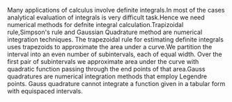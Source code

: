   Many applications of calculus involve definite integrals.In most of the cases analytical evaluation of integrals is very difficult task.Hence we need numerical methods for defnite integral calculation.Trapizoidal rule,Simpson's rule and Gaussian Quadrature method are numerical integration techniques.
  The trapezoidal rule for estimating definite integrals uses trapezoids  to approximate the area under a curve.We partition the interval into an even number of subintervals, each of equal width. Over the first pair of subintervals we approximate area under the curve with quadratic function passing through the end points of that area.Gauss quadratures are numerical integration methods that employ Legendre points. Gauss quadrature cannot integrate a function given in a tabular form with equispaced intervals. 
  

